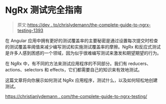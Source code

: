 # NgRx 测试完全指南

> 原文:[https://dev . to/chrislydemann/the-complete-guide-to-ngrx-testing-1393](https://dev.to/chrislydemann/the-complete-guide-to-ngrx-testing-1393)

在 Angular 应用中拥有更好的测试覆盖率的主要秘密是通过设置每次提交时检查的测试覆盖率阈值来减少编写测试和实施测试覆盖率的摩擦。NgRx 和反应式测试是许多人感到困惑的一个领域，因为似乎很难编写测试来激发和期望期望的行为。

在 NgRx 中，有不同的方法来测试应用程序的不同部分。我们有 reducers、actions、selectors 和 effects，它们都需要自己的知识来有效地测试。

这篇文章将向你展示如何测试 NgRx 应用程序，测试什么，以及如何轻松地创建测试。

[https://christianlydemann . com/the-complete-guide-to-ngrx-testing/](https://christianlydemann.com/the-complete-guide-to-ngrx-testing/)